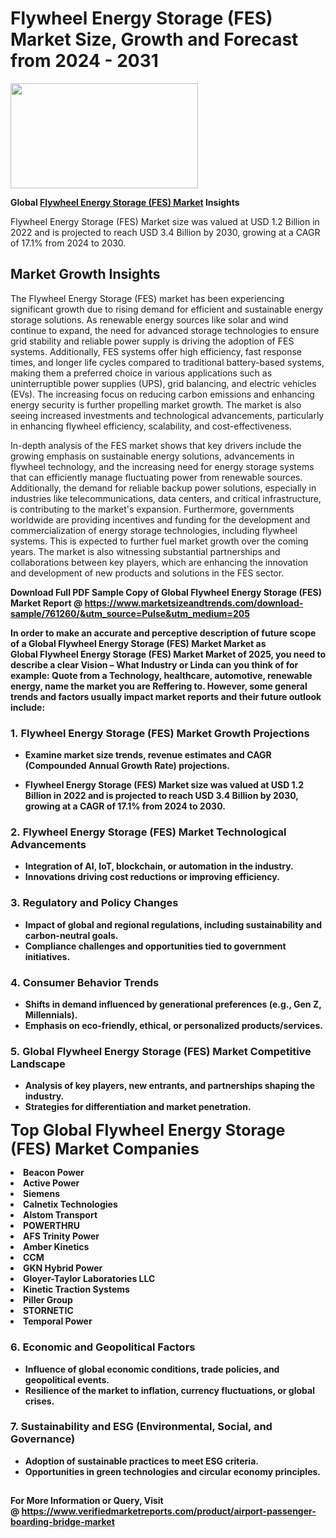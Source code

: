 <H1>Flywheel Energy Storage (FES) Market Size, Growth and Forecast from 2024 - 2031</H1><img class="aligncenter size-medium wp-image-584254" src="https://thirdeyenews.in/wp-content/uploads/2024/09/Global-Market-Research-300x168.jpeg" alt="" width="300" height="168" /><p><strong>Global&nbsp;<a href="https://www.marketsizeandtrends.com/download-sample/761260/&amp;utm_source=Pulse&amp;utm_medium=205">Flywheel Energy Storage (FES) Market</a> Insights</strong></p><p>Flywheel Energy Storage (FES) Market size was valued at USD 1.2 Billion in 2022 and is projected to reach USD 3.4 Billion by 2030, growing at a CAGR of 17.1% from 2024 to 2030.</p><p><h2>Market Growth Insights</h2> <p>The Flywheel Energy Storage (FES) market has been experiencing significant growth due to rising demand for efficient and sustainable energy storage solutions. As renewable energy sources like solar and wind continue to expand, the need for advanced storage technologies to ensure grid stability and reliable power supply is driving the adoption of FES systems. Additionally, FES systems offer high efficiency, fast response times, and longer life cycles compared to traditional battery-based systems, making them a preferred choice in various applications such as uninterruptible power supplies (UPS), grid balancing, and electric vehicles (EVs). The increasing focus on reducing carbon emissions and enhancing energy security is further propelling market growth. The market is also seeing increased investments and technological advancements, particularly in enhancing flywheel efficiency, scalability, and cost-effectiveness.</p> <p><strong></strong></p> <p>In-depth analysis of the FES market shows that key drivers include the growing emphasis on sustainable energy solutions, advancements in flywheel technology, and the increasing need for energy storage systems that can efficiently manage fluctuating power from renewable sources. Additionally, the demand for reliable backup power solutions, especially in industries like telecommunications, data centers, and critical infrastructure, is contributing to the market's expansion. Furthermore, governments worldwide are providing incentives and funding for the development and commercialization of energy storage technologies, including flywheel systems. This is expected to further fuel market growth over the coming years. The market is also witnessing substantial partnerships and collaborations between key players, which are enhancing the innovation and development of new products and solutions in the FES sector.</p> <p><strong></p><p><span class=""><strong>Download Full PDF Sample Copy of Global Flywheel Energy Storage (FES) Market Report</strong> @ <a href="https://www.marketsizeandtrends.com/download-sample/761260/&amp;utm_source=Pulse&amp;utm_medium=205" target="_blank">https://www.marketsizeandtrends.com/download-sample/761260/&amp;utm_source=Pulse&amp;utm_medium=205</a></span></p><p>In order to make an accurate and perceptive description of future scope of a Global&nbsp;Flywheel Energy Storage (FES) Market Market as Global&nbsp;Flywheel Energy Storage (FES) Market Market of 2025, you need to describe a clear Vision &ndash; What Industry or Linda can you think of for example: Quote from a Technology, healthcare, automotive, renewable energy, name the market you are Reffering to. However, some general trends and factors usually impact market reports and their future outlook include:</p><h3>1.&nbsp;<strong>Flywheel Energy Storage (FES) Market Growth Projections</strong></h3><ul><li>Examine market size trends, revenue estimates and CAGR (Compounded Annual Growth Rate) projections.</li><li><p>Flywheel Energy Storage (FES) Market size was valued at USD 1.2 Billion in 2022 and is projected to reach USD 3.4 Billion by 2030, growing at a CAGR of 17.1% from 2024 to 2030.</p></li></ul><h3>2.&nbsp;<strong>Flywheel Energy Storage (FES) Market Technological Advancements</strong></h3><ul><li>Integration of AI, IoT, blockchain, or automation in the industry.</li><li>Innovations driving cost reductions or improving efficiency.</li></ul><h3>3.&nbsp;<strong>Regulatory and Policy Changes</strong></h3><ul><li>Impact of global and regional regulations, including sustainability and carbon-neutral goals.</li><li>Compliance challenges and opportunities tied to government initiatives.</li></ul><h3>4.&nbsp;<strong>Consumer Behavior Trends</strong></h3><ul><li>Shifts in demand influenced by generational preferences (e.g., Gen Z, Millennials).</li><li>Emphasis on eco-friendly, ethical, or personalized products/services.</li></ul><h3>5.&nbsp;<strong>Global Flywheel Energy Storage (FES) Market Competitive Landscape</strong></h3><ul><li>Analysis of key players, new entrants, and partnerships shaping the industry.</li><li>Strategies for differentiation and market penetration.</li></ul><p data-pm-slice="1 1 []"><span style="color: inherit; font-family: inherit; font-size: 25px;">Top Global Flywheel Energy Storage (FES) Market Companies</span></p><div class="" data-test-id=""><p><li>Beacon Power</li><li> Active Power</li><li> Siemens</li><li> Calnetix Technologies</li><li> Alstom Transport</li><li> POWERTHRU</li><li> AFS Trinity Power</li><li> Amber Kinetics</li><li> CCM</li><li> GKN Hybrid Power</li><li> Gloyer-Taylor Laboratories LLC</li><li> Kinetic Traction Systems</li><li> Piller Group</li><li> STORNETIC</li><li> Temporal Power</li></p></div><h3>6.&nbsp;<strong>Economic and Geopolitical Factors</strong></h3><ul><li>Influence of global economic conditions, trade policies, and geopolitical events.</li><li>Resilience of the market to inflation, currency fluctuations, or global crises.</li></ul><h3>7.&nbsp;<strong>Sustainability and ESG (Environmental, Social, and Governance)</strong></h3><ul><li>Adoption of sustainable practices to meet ESG criteria.</li><li>Opportunities in green technologies and circular economy principles.</li></ul><h2><strong style="font-size: 14px;">For More Information or Query, Visit @&nbsp;</strong><a style="background-color: #ffffff; font-size: 14px;" href="https://www.marketsizeandtrends.com/report/flywheel-energy-storage-fes-market/" target="_blank">https://www.verifiedmarketreports.com/product/airport-passenger-boarding-bridge-market</a></h2>
